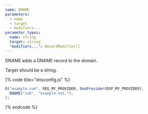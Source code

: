 ```yaml
---
name: DNAME
parameters:
  - name
  - target
  - modifiers...
parameter_types:
  name: string
  target: string
  "modifiers...": RecordModifier[]
---
```


DNAME adds a DNAME record to the domain.

Target should be a string.

{% code title="dnsconfig.js" %}
```javascript
D("example.com", REG_MY_PROVIDER, DnsProvider(DSP_MY_PROVIDER),
  DNAME("sub", "example.net."),
);
```
{% endcode %}
